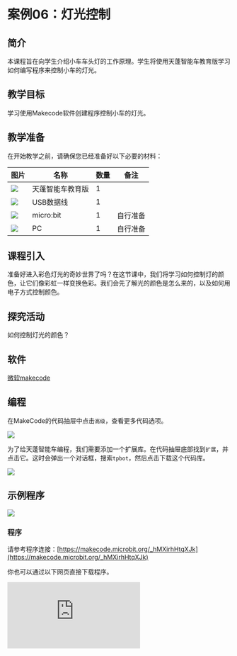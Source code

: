 ﻿---
sidebar_position: 6
sidebar_label: 灯光控制
---

# 案例06：灯光控制

## 简介

本课程旨在向学生介绍小车车头灯的工作原理。学生将使用天蓬智能车教育版学习如何编写程序来控制小车的灯光。

## 教学目标


学习使用Makecode软件创建程序控制小车的灯光。

## 教学准备

在开始教学之前，请确保您已经准备好以下必要的材料：

| 图片 | 名称 | 数量 | 备注 |
|---|---|---|---|
| ![](https://wiki-media-ef.oss-cn-hongkong.aliyuncs.com/docs/microbit/microbit-smart-car/microbit-tpbot-edu/TPBot_tianpeng_edu.png)| 天蓬智能车教育版 | 1 |   |
| ![](https://wiki-media-ef.oss-cn-hongkong.aliyuncs.com/docs/microbit/interesting-case/cutebot-fun-football-game-kit/cases-libraries/images/USB-data-cable.png) | USB数据线 | 1 |   |
| ![](https://wiki-media-ef.oss-cn-hongkong.aliyuncs.com/docs/microbit/interesting-case/cutebot-fun-football-game-kit/cases-libraries/images/microbit.png) | micro:bit | 1 | 自行准备 |
| ![](https://wiki-media-ef.oss-cn-hongkong.aliyuncs.com/docs/microbit/interesting-case/cutebot-fun-football-game-kit/cases-libraries/images/pc.png) | PC | 1 | 自行准备 |

## 课程引入

准备好进入彩色灯光的奇妙世界了吗？在这节课中，我们将学习如何控制灯的颜色，让它们像彩虹一样变换色彩。我们会先了解光的颜色是怎么来的，以及如何用电子方式控制颜色。

## 探究活动

如何控制灯光的颜色？

## 软件

[微软makecode](https://makecode.microbit.org/#)


## 编程

在MakeCode的代码抽屉中点击`高级`，查看更多代码选项。

![](https://wiki-media-ef.oss-cn-hongkong.aliyuncs.com/docs/microbit/microbit-smart-car/microbit-tpbot/images/TPBot_tianpeng_case_01_02.png)

为了给天蓬智能车编程，我们需要添加一个扩展库。在代码抽屉底部找到`扩展`，并点击它。这时会弹出一个对话框，搜索`tpbot`，然后点击下载这个代码库。

![](https://wiki-media-ef.oss-cn-hongkong.aliyuncs.com/docs/microbit/microbit-smart-car/microbit-tpbot/images/TPBot_tianpeng_case_01_03.png)


## 示例程序

![](https://wiki-media-ef.oss-cn-hongkong.aliyuncs.com/docs/microbit/microbit-smart-car/microbit-tpbot-edu/TPBot_tianpeng_edu_case_06_07.png)

### 程序

请参考程序连接：[https://makecode.microbit.org/_hMXirhHtqXJk](https://makecode.microbit.org/_hMXirhHtqXJk)


你也可以通过以下网页直接下载程序。

<div
    style={{
        position: 'relative',
        paddingBottom: '60%',
        overflow: 'hidden',
    }}
>
    <iframe
        src="https://makecode.microbit.org/_hMXirhHtqXJk"
        frameborder="0"
        sandbox="allow-popups allow-forms allow-scripts allow-same-origin"
        style={{
            position: 'absolute',
            width: '100%',
            height: '100%',
        }}
    />
</div>


## 结论


当开机后，小车向前行驶，车头灯交替显示红色灯光和蓝色灯光。


## 扩展知识


**光的三原色和加色原理**


光的三原色和加色原理是色彩学中的基础概念，它们解释了光如何被用来创造各种颜色。以下是这些概念的简要介绍：

**光的三原色**
光的三原色是红色、绿色和蓝色（RGB）。这三种颜色的光可以以不同的比例混合，产生其他所有的颜色。在光的混合中，所有的光都加起来，所以这种原理被称为加色原理。

**加色原理**
加色原理是指通过增加不同颜色的光来产生新颜色的过程。当你将两种或更多的光原色混合时，它们会相加在一起，产生更亮的颜色。以下是加色原理的一些关键点：

**原色混合**：

红色 + 绿色 = 黄色
绿色 + 蓝色 = 青色
蓝色 + 红色 = 品红色

**全色光**：

当红色、绿色和蓝色光全部以最高强度混合时，它们会产生白光。

**互补色**：

每种颜色都有一个互补色，当互补色以适当比例混合时，它们会产生白光。互补色包括：
红色和青色
绿色和品红色
蓝色和黄色

**颜色饱和度和亮度**：

通过调整每种原色光的强度，可以产生不同亮度和饱和度的颜色。增加强度会使颜色更亮，减少强度会使颜色变暗或更接近黑色。

**颜色空间**：

RGB颜色模型被广泛用于电子显示设备，如电视、电脑和手机屏幕，它们通过调整RGB三原色的强度来显示数百万种颜色。
理解光的三原色和加色原理对于任何涉及光和颜色的工作都是至关重要的，无论是在艺术、设计、摄影还是视频制作等领域。通过这些原理，我们可以创造出丰富多彩的视觉体验。

